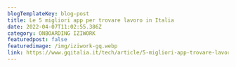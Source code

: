 ```yaml
---
blogTemplateKey: blog-post
title: Le 5 migliori app per trovare lavoro in Italia
date: 2022-04-07T11:02:55.386Z
category: ONBOARDING IZIWORK
featuredpost: false
featuredimage: /img/iziwork-gq.webp
link: https://www.gqitalia.it/tech/article/5-migliori-app-trovare-lavoro-italia
---
```

